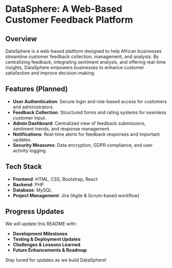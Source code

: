 # DataSphere: A Web-Based Customer Feedback Platform

## Overview
DataSphere is a web-based platform designed to help African businesses streamline customer feedback collection, management, and analysis. By centralizing feedback, integrating sentiment analysis, and offering real-time insights, DataSphere empowers businesses to enhance customer satisfaction and improve decision-making.

## Features (Planned)
- **User Authentication**: Secure login and role-based access for customers and administrators.
- **Feedback Collection**: Structured forms and rating systems for seamless customer input.
- **Admin Dashboard**: Centralized view of feedback submissions, sentiment trends, and response management.
- **Notifications**: Real-time alerts for feedback responses and important updates.
- **Security Measures**: Data encryption, GDPR compliance, and user activity logging.

## Tech Stack
- **Frontend**: HTML, CSS, Bootstrap, React
- **Backend**: PHP
- **Database**: MySQL
- **Project Management**: Jira (Agile & Scrum-based workflow)

## Progress Updates
We will update this README with:
- **Development Milestones**
- **Testing & Deployment Updates**
- **Challenges & Lessons Learned**
- **Future Enhancements & Roadmap**

Stay tuned for updates as we build DataSphere!
